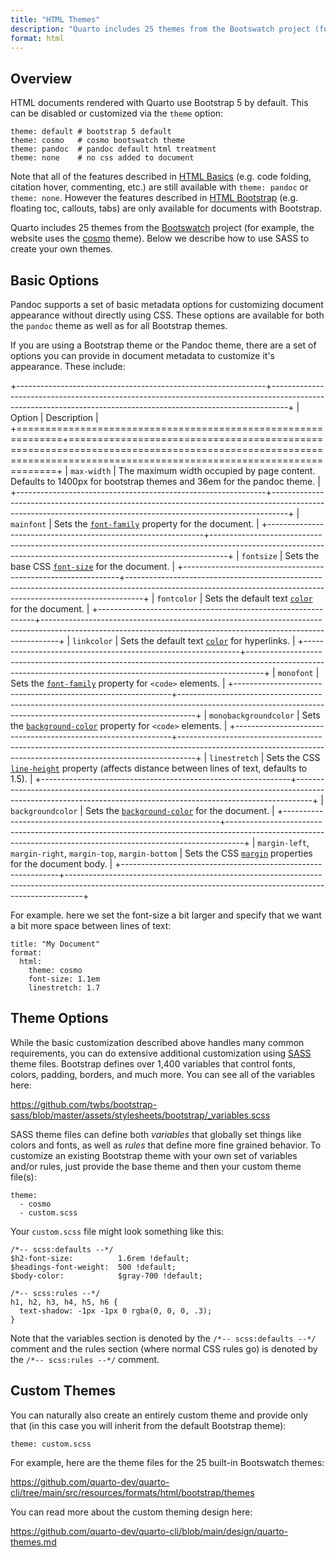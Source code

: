 ```yaml
---
title: "HTML Themes"
description: "Quarto includes 25 themes from the Bootswatch project (for example, the website uses the cosmo theme). You can disable this theming or use SASS to create your own themes."
format: html
---
```


## Overview

HTML documents rendered with Quarto use Bootstrap 5 by default. This can be disabled or customized via the `theme` option:

``` {.yaml}
theme: default # bootstrap 5 default
theme: cosmo   # cosmo bootswatch theme
theme: pandoc  # pandoc default html treatment
theme: none    # no css added to document
```

Note that all of the features described in [HTML Basics](html-basics.Rmd) (e.g. code folding, citation hover, commenting, etc.) are still available with `theme: pandoc` or `theme: none`. However the features described in [HTML Bootstrap](html-bootstrap.Rmd) (e.g. floating toc, callouts, tabs) are only available for documents with Bootstrap.

Quarto includes 25 themes from the [Bootswatch](https://bootswatch.com/) project (for example, the website uses the [cosmo](https://bootswatch.com/cosmo/) theme). Below we describe how to use SASS to create your own themes.

## Basic Options

Pandoc supports a set of basic metadata options for customizing document appearance without directly using CSS. These options are available for both the `pandoc` theme as well as for all Bootstrap themes.

If you are using a Bootstrap theme or the Pandoc theme, there are a set of options you can provide in document metadata to customize it's appearance. These include:

+--------------------------------------------------------------+----------------------------------------------------------------------------------------------------------------------------------------------------------------+
| Option                                                       | Description                                                                                                                                                    |
+==============================================================+================================================================================================================================================================+
| `max-width`                                                  | The maximum width occupied by page content. Defaults to 1400px for bootstrap themes and 36em for the pandoc theme.                                             |
+--------------------------------------------------------------+----------------------------------------------------------------------------------------------------------------------------------------------------------------+
| `mainfont`                                                   | Sets the [`font-family`](https://developer.mozilla.org/en-US/docs/Web/CSS/font-family) property for the document.                                              |
+--------------------------------------------------------------+----------------------------------------------------------------------------------------------------------------------------------------------------------------+
| `fontsize`                                                   | Sets the base CSS [`font-size`](https://developer.mozilla.org/en-US/docs/Web/CSS/font-size) for the document.                                                  |
+--------------------------------------------------------------+----------------------------------------------------------------------------------------------------------------------------------------------------------------+
| `fontcolor`                                                  | Sets the default text [`color`](https://developer.mozilla.org/en-US/docs/Web/CSS/color) for the document.                                                      |
+--------------------------------------------------------------+----------------------------------------------------------------------------------------------------------------------------------------------------------------+
| `linkcolor`                                                  | Sets the default text [`color`](https://developer.mozilla.org/en-US/docs/Web/CSS/color) for hyperlinks.                                                        |
+--------------------------------------------------------------+----------------------------------------------------------------------------------------------------------------------------------------------------------------+
| `monofont`                                                   | Sets the [`font-family`](https://developer.mozilla.org/en-US/docs/Web/CSS/font-family) property for `<code>` elements.                                         |
+--------------------------------------------------------------+----------------------------------------------------------------------------------------------------------------------------------------------------------------+
| `monobackgroundcolor`                                        | Sets the [`background-color`](https://developer.mozilla.org/en-US/docs/Web/CSS/background-color) property for `<code>` elements.                               |
+--------------------------------------------------------------+----------------------------------------------------------------------------------------------------------------------------------------------------------------+
| `linestretch`                                                | Sets the CSS [`line-height`](https://developer.mozilla.org/en-US/docs/Web/CSS/line-height) property (affects distance between lines of text, defaults to 1.5). |
+--------------------------------------------------------------+----------------------------------------------------------------------------------------------------------------------------------------------------------------+
| `backgroundcolor`                                            | Sets the [`background-color`](https://developer.mozilla.org/en-US/docs/Web/CSS/background-color) for the document.                                             |
+--------------------------------------------------------------+----------------------------------------------------------------------------------------------------------------------------------------------------------------+
| `margin-left`, `margin-right`, `margin-top`, `margin-bottom` | Sets the CSS [`margin`](https://developer.mozilla.org/en-US/docs/Web/CSS/margin) properties for the document body.                                             |
+--------------------------------------------------------------+----------------------------------------------------------------------------------------------------------------------------------------------------------------+

For example. here we set the font-size a bit larger and specify that we want a bit more space between lines of text:

``` {.yaml}
title: "My Document"
format:
  html: 
    theme: cosmo
    font-size: 1.1em
    linestretch: 1.7
```

## Theme Options

While the basic customization described above handles many common requirements, you can do extensive additional customization using [SASS](https://sass-lang.com/) theme files. Bootstrap defines over 1,400 variables that control fonts, colors, padding, borders, and much more. You can see all of the variables here:

<https://github.com/twbs/bootstrap-sass/blob/master/assets/stylesheets/bootstrap/_variables.scss>

SASS theme files can define both *variables* that globally set things like colors and fonts, as well as *rules* that define more fine grained behavior. To customize an existing Bootstrap theme with your own set of variables and/or rules, just provide the base theme and then your custom theme file(s):

``` {.yaml}
theme:
  - cosmo
  - custom.scss
```

Your `custom.scss` file might look something like this:

``` {.css}
/*-- scss:defaults --*/
$h2-font-size:          1.6rem !default;
$headings-font-weight:  500 !default;
$body-color:            $gray-700 !default;

/*-- scss:rules --*/
h1, h2, h3, h4, h5, h6 {
  text-shadow: -1px -1px 0 rgba(0, 0, 0, .3);
}
```

Note that the variables section is denoted by the `/*-- scss:defaults --*/` comment and the rules section (where normal CSS rules go) is denoted by the `/*-- scss:rules --*/` comment.

## Custom Themes

You can naturally also create an entirely custom theme and provide only that (in this case you will inherit from the default Bootstrap theme):

``` {.yaml}
theme: custom.scss
```

For example, here are the theme files for the 25 built-in Bootswatch themes:

<https://github.com/quarto-dev/quarto-cli/tree/main/src/resources/formats/html/bootstrap/themes>

You can read more about the custom theming design here:

<https://github.com/quarto-dev/quarto-cli/blob/main/design/quarto-themes.md>
